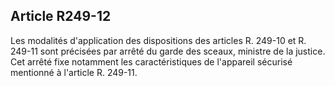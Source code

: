 Article R249-12
----
Les modalités d'application des dispositions des articles R. 249-10 et R. 249-11
sont précisées par arrêté du garde des sceaux, ministre de la justice. Cet
arrêté fixe notamment les caractéristiques de l'appareil sécurisé mentionné à
l'article R. 249-11.
